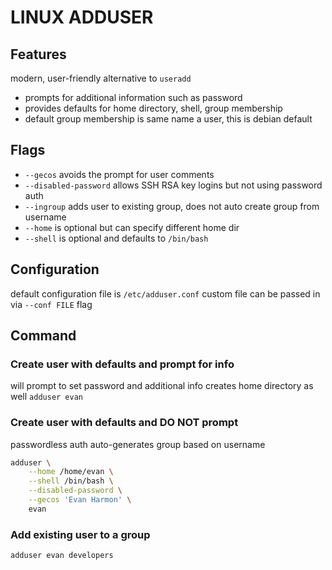 # LINUX ADDUSER

## Features
modern, user-friendly alternative to `useradd`
- prompts for additional information such as password
- provides defaults for home directory, shell, group membership
- default group membership is same name a user, this is debian default

## Flags
- `--gecos` avoids the prompt for user comments
- `--disabled-password` allows SSH RSA key logins but not using password auth
- `--ingroup` adds user to existing group, does not auto create group from username
- `--home` is optional but can specify different home dir
- `--shell` is optional and defaults to `/bin/bash`

## Configuration
default configuration file is `/etc/adduser.conf`
custom file can be passed in via `--conf FILE` flag

## Command

### Create user with defaults and prompt for info
will prompt to set password and additional info
creates home directory as well
`adduser evan`

### Create user with defaults and DO NOT prompt
passwordless auth
auto-generates group based on username
```bash
adduser \
    --home /home/evan \
    --shell /bin/bash \
    --disabled-password \
    --gecos 'Evan Harmon' \
    evan
```

### Add existing user to a group
`adduser evan developers`